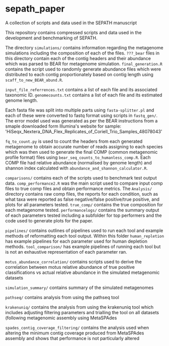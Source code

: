 # sepath_paper
A collection of scripts and data used in the SEPATH manuscript

This repository contains compressed scripts and data used in the development and benchmarking of SEPATH.

The directory ``` simulations/ ``` contains information regarding the metagenome simulations including the composition of each of the files. ```???_bear``` files in this directory contain each of the contig headers and their abundance which was parsed to BEAR for metagenome simulation. ```final_generation.R``` contains the script used to randomly generate abundance files which were distributed to each contig proportionately based on contig length using ```scaff_to_new_BEAR_abund.R```.  

```input_file_referrences.txt``` contains a list of each file and its associated taxonomic ID. ```genomecounts.txt``` contains a list of each file and its estimated genome length.

Each fasta file was split into multiple parts using ```fasta-splitter.pl``` and each of these were converted to fastq format using scripts in ```fastq_gen/```. The error model used was generated as per the BEAR instructions from a smaple downloaded form Illumina's website for sample: 'HiSeqx_Nextera_DNA_Flex_Replicates_of_Coriell_Trio_Samples_48078043'

``` fq_to_count.py ``` is used to count the headers from each generated metagenome to obtain accurate number of reads assigning to each species which was then used to generate the final COMP (common metagenomic profile format) files using ``` bear_seq_counts_to_humanless_comp.R ```. Each COMP file had relative abundance (normalised by genome length) and shannon index calculated with ``` abundance_and_shannon_calculator.R ```.


``` comparisons/ ``` contains each of the scripts used to benchmark test output data. ```comp_performance2.R``` was the main script used to compare input comp files to true comp files and obtain performance metrics. The ```Analysis/``` directory contains raw comp files, the reports for each condition, such as what taxa were reported as false negative/false positive/true positive, and plots for all parameters tested. ```true_comp/``` contains the true composition for each metagenome tested. ```performancelogs/``` contains the summary output of each parameters tested including a subfolder for top performers and the code used to generate plots for the paper.

``` pipelines/ ``` contains outlines of pipelines used to run each tool and example methods of reformatting each tool output. Within this folder ```human_repletion``` has example pipelines for each parameter used for human depletion methods. ```tool_comparison/``` has example pipelines of running each tool but is not an exhaustive representation of each parameter ran.

``` motus_abundance_correlation/ ``` contains scripts used to derive the correlation between motus relative abundance of true positive classifications vs actual relative abundance in the simulated metagenomic datasets

``` simulation_summary/ ``` contains summary of the simulated metagenomes

``` pathseq/ ``` contains analysis from using the pathseq tool

``` krakenuniq/ ``` contains the analysis from using the krakenuniq tool which includes adjusting filtering parameters and trialling the tool on all datasets (following metagenomic assembly using MetaSPAdes

``` spades_contig_coverage_filtering/ ``` contains the analysis used when altering the minimum contig coverage produced from MetaSPAdes assembly and shows that performance is not particularly altered



